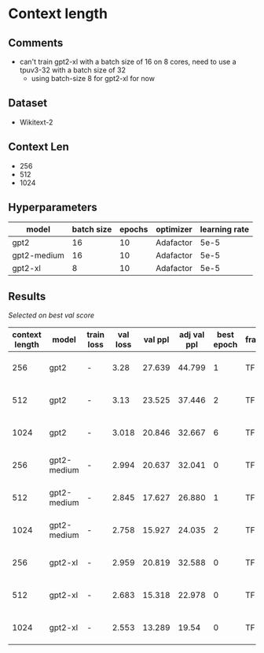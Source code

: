 # Context length

## Comments

-   can't train gpt2-xl with a batch size of 16 on 8 cores, need to use a tpuv3-32 with a batch size of 32
    -   using batch-size 8 for gpt2-xl for now

## Dataset

-   Wikitext-2

## Context Len

-   256
-   512
-   1024

## Hyperparameters

| model       | batch size | epochs | optimizer | learning rate |
| ----------- | ---------- | ------ | --------- | ------------- |
| gpt2        | 16         | 10     | Adafactor | 5e-5          |
| gpt2-medium | 16         | 10     | Adafactor | 5e-5          |
| gpt2-xl     | 8          | 10     | Adafactor | 5e-5          |

## Results

_Selected on best val score_

| context length | model       | train loss | val loss | val ppl | adj val ppl | best epoch | framework | run                  |
| -------------- | ----------- | ---------- | -------- | ------- | ----------- | ---------- | --------- | -------------------- |
| 256            | gpt2        | -          | 3.28     | 27.639  | 44.799      | 1          | TF        | wobbly-dawn-695      |
| 512            | gpt2        | -          | 3.13     | 23.525  | 37.446      | 2          | TF        | valiant-glitter-714  |
| 1024           | gpt2        | -          | 3.018    | 20.846  | 32.667      | 6          | TF        | fallen-river-715     |
| 256            | gpt2-medium | -          | 2.994    | 20.637  | 32.041      | 0          | TF        | morning-feather-696  |
| 512            | gpt2-medium | -          | 2.845    | 17.627  | 26.880      | 1          | TF        | crimson-elevator-716 |
| 1024           | gpt2-medium | -          | 2.758    | 15.927  | 24.035      | 2          | TF        | usual-violet-717     |
| 256            | gpt2-xl     | -          | 2.959    | 20.819  | 32.588      | 0          | TF        | crisp-dawn-723       |
| 512            | gpt2-xl     | -          | 2.683    | 15.318  | 22.978      | 0          | TF        | misty-plasma-722     |
| 1024           | gpt2-xl     | -          | 2.553    | 13.289  | 19.54       | 0          | TF        | woven-plant-721      |

